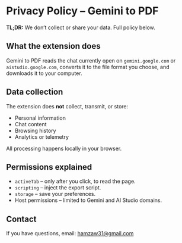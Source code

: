 # Privacy Policy – Gemini to PDF

**TL;DR:** We don’t collect or share your data. Full policy below.

## What the extension does  
Gemini to PDF reads the chat currently open on `gemini.google.com` or `aistudio.google.com`, converts it to the file format you choose, and downloads it to your computer.

## Data collection  
The extension does **not** collect, transmit, or store:  
- Personal information  
- Chat content  
- Browsing history  
- Analytics or telemetry

All processing happens locally in your browser.

## Permissions explained  
- `activeTab` – only after you click, to read the page.  
- `scripting` – inject the export script.  
- `storage` – save your preferences.  
- Host permissions – limited to Gemini and AI Studio domains.

## Contact  
If you have questions, email: hamzaw31@gmail.com
